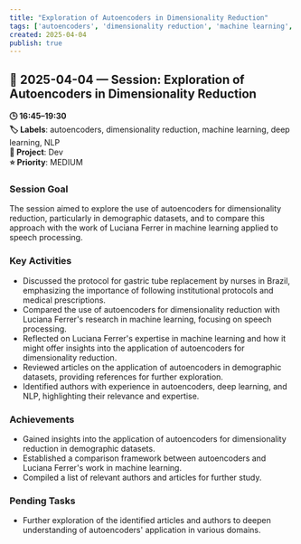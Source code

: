 ```yaml
---
title: "Exploration of Autoencoders in Dimensionality Reduction"
tags: ['autoencoders', 'dimensionality reduction', 'machine learning', 'deep learning', 'NLP']
created: 2025-04-04
publish: true
---
```


## 📅 2025-04-04 — Session: Exploration of Autoencoders in Dimensionality Reduction

**🕒 16:45–19:30**  
**🏷️ Labels**: autoencoders, dimensionality reduction, machine learning, deep learning, NLP  
**📂 Project**: Dev  
**⭐ Priority**: MEDIUM  


### Session Goal
The session aimed to explore the use of autoencoders for dimensionality reduction, particularly in demographic datasets, and to compare this approach with the work of Luciana Ferrer in machine learning applied to speech processing.

### Key Activities
- Discussed the protocol for gastric tube replacement by nurses in Brazil, emphasizing the importance of following institutional protocols and medical prescriptions.
- Compared the use of autoencoders for dimensionality reduction with Luciana Ferrer's research in machine learning, focusing on speech processing.
- Reflected on Luciana Ferrer's expertise in machine learning and how it might offer insights into the application of autoencoders for dimensionality reduction.
- Reviewed articles on the application of autoencoders in demographic datasets, providing references for further exploration.
- Identified authors with experience in autoencoders, deep learning, and NLP, highlighting their relevance and expertise.

### Achievements
- Gained insights into the application of autoencoders for dimensionality reduction in demographic datasets.
- Established a comparison framework between autoencoders and Luciana Ferrer's work in machine learning.
- Compiled a list of relevant authors and articles for further study.

### Pending Tasks
- Further exploration of the identified articles and authors to deepen understanding of autoencoders' application in various domains.

